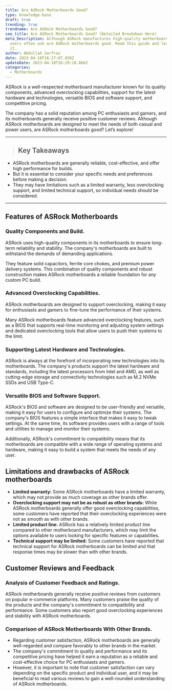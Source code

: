 ```yaml
---
title: Are ASRock Motherboards Good?
type: knowledge-base
draft: true
trending: true
trendname: Are ASRock Motherboards Good?
seo_title: Are ASRock Motherboards Good? (Detailed Breakdown Here)
meta_Description: Although ASRock manufactures high-quality motherboards, many
  users often ask are ASRock motherboards good. Read this guide and learn about
  it.
author: Abdullah Sarfraz
date: 2023-04-10T16:27:07.036Z
updateDate: 2023-04-10T16:29:18.866Z
categories:
  - Motherboards
---
```

ASRock is a well-respected motherboard manufacturer known for its quality components, advanced overclocking capabilities, support for the latest hardware and technologies, versatile BIOS and software support, and competitive pricing.

The company has a solid reputation among PC enthusiasts and gamers, and its motherboards generally receive positive customer reviews. Although ASRock motherboards are designed to meet the needs of both casual and power users, are ASRock motherboards good? Let’s explore!

- - -

> ## Key Takeaways

* ASRock motherboards are generally reliable, cost-effective, and offer high performance for builds.
* But it is essential to consider your specific needs and preferences before making a decision.
* They may have limitations such as a limited warranty, less overclocking support, and limited technical support, so individual needs should be considered.

- - -

## Features of ASRock Motherboards

### Quality Components and Build.

ASRock uses high-quality components in its motherboards to ensure long-term reliability and stability. The company's motherboards are built to withstand the demands of demanding applications.

They feature solid capacitors, ferrite core chokes, and premium power delivery systems. This combination of quality components and robust construction makes ASRock motherboards a reliable foundation for any custom PC build.

### Advanced Overclocking Capabilities. 

ASRock motherboards are designed to support overclocking, making it easy for enthusiasts and gamers to fine-tune the performance of their systems.

Many ASRock motherboards feature advanced overclocking features, such as a BIOS that supports real-time monitoring and adjusting system settings and dedicated overclocking tools that allow users to push their systems to the limit.

### Supporting Latest Hardware and Technologies.

ASRock is always at the forefront of incorporating new technologies into its motherboards. The company's products support the latest hardware and standards, including the latest processors from Intel and AMD, as well as cutting-edge storage and connectivity technologies such as M.2 NVMe SSDs and USB Type-C.

### Versatile BIOS and Software Support.

ASRock's BIOS and software are designed to be user-friendly and versatile, making it easy for users to configure and optimize their systems. The company's BIOS features a simple interface that makes it easy to tweak settings. At the same time, its software provides users with a range of tools and utilities to manage and monitor their systems. 

Additionally, ASRock's commitment to compatibility means that its motherboards are compatible with a wide range of operating systems and hardware, making it easy to build a system that meets the needs of any user.

## Limitations and drawbacks of ASRock motherboards

* **Limited warranty:** Some ASRock motherboards have a limited warranty, which may not provide as much coverage as other brands offer.
* **Overclocking support may not be as robust as other brands:** While ASRock motherboards generally offer good overclocking capabilities, some customers have reported that their overclocking experiences were not as smooth as with other brands.
* **Limited product line:** ASRock has a relatively limited product line compared to other motherboard manufacturers, which may limit the options available to users looking for specific features or capabilities.
* **Technical support may be limited:** Some customers have reported that technical support for ASRock motherboards can be limited and that response times may be slower than with other brands.

## Customer Reviews and Feedback

### Analysis of Customer Feedback and Ratings.

ASRock motherboards generally receive positive reviews from customers on popular e-commerce platforms. Many customers praise the quality of the products and the company's commitment to compatibility and performance. Some customers also report good overclocking experiences and stability with ASRock motherboards.

### Comparison of ASRock Motherboards With Other Brands.

* Regarding customer satisfaction, ASRock motherboards are generally well-regarded and compare favorably to other brands in the market. 
* The company's commitment to quality and performance and its competitive pricing have helped it earn a reputation as a reliable and cost-effective choice for PC enthusiasts and gamers. 
* However, it is important to note that customer satisfaction can vary depending on the specific product and individual user, and it may be beneficial to read various reviews to gain a well-rounded understanding of ASRock motherboards.